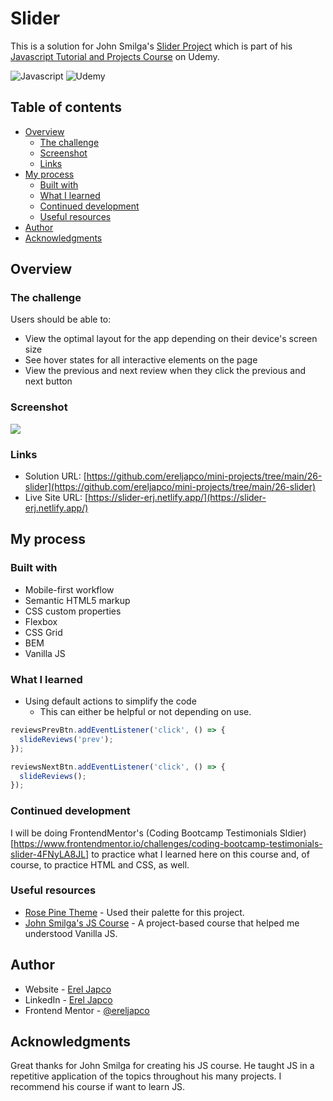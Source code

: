 # Slider

This is a solution for John Smilga's [Slider Project](https://vannilla-js-basic-project-25-es6-slider.netlify.app/) which is part of his [Javascript Tutorial and Projects Course](https://www.udemy.com/course/javascript-tutorial-for-beginners-w/?referralCode=DD9FA6C0D976918D3E1C) on Udemy.

![Javascript](https://img.shields.io/badge/JavaScript-F7DF1E?style=for-the-badge&logo=javascript&logoColor=black) ![Udemy](https://img.shields.io/badge/Udemy-a435f0?style=for-the-badge&logo=Udemy&logoColor=white)

## Table of contents

- [Overview](#overview)
  - [The challenge](#the-challenge)
  - [Screenshot](#screenshot)
  - [Links](#links)
- [My process](#my-process)
  - [Built with](#built-with)
  - [What I learned](#what-i-learned)
  - [Continued development](#continued-development)
  - [Useful resources](#useful-resources)
- [Author](#author)
- [Acknowledgments](#acknowledgments)

## Overview

### The challenge

Users should be able to:

- View the optimal layout for the app depending on their device's screen size
- See hover states for all interactive elements on the page
- View the previous and next review when they click the previous and next button

### Screenshot

![](./images/project-preview.jpg.jpg)

### Links

- Solution URL: [https://github.com/ereljapco/mini-projects/tree/main/26-slider](https://github.com/ereljapco/mini-projects/tree/main/26-slider)
- Live Site URL: [https://slider-erj.netlify.app/](https://slider-erj.netlify.app/)

## My process

### Built with

- Mobile-first workflow
- Semantic HTML5 markup
- CSS custom properties
- Flexbox
- CSS Grid
- BEM
- Vanilla JS

### What I learned

- Using default actions to simplify the code
  - This can either be helpful or not depending on use.

```js
reviewsPrevBtn.addEventListener('click', () => {
  slideReviews('prev');
});

reviewsNextBtn.addEventListener('click', () => {
  slideReviews();
});
```

### Continued development

I will be doing FrontendMentor's (Coding Bootcamp Testimonials Sldier)[https://www.frontendmentor.io/challenges/coding-bootcamp-testimonials-slider-4FNyLA8JL] to practice what I learned here on this course and, of course, to practice HTML and CSS, as well.

### Useful resources

- [Rose Pine Theme](https://rosepinetheme.com/) - Used their palette for this project.
- [John Smilga's JS Course](https://www.udemy.com/course/javascript-tutorial-for-beginners-w/?referralCode=DD9FA6C0D976918D3E1C) - A project-based course that helped me understood Vanilla JS.

## Author

- Website - [Erel Japco](https://github.com/ereljapco)
- LinkedIn - [Erel Japco](https://www.linkedin.com/in/ereljapco/)
- Frontend Mentor - [@ereljapco](https://www.frontendmentor.io/profile/ereljapco)

## Acknowledgments

Great thanks for John Smilga for creating his JS course. He taught JS in a repetitive application of the topics throughout his many projects. I recommend his course if want to learn JS.
